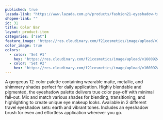 ```yaml
---
published: true
lazada-link: "https://www.lazada.com.ph/products/fashion21-eyeshadow-travel-set-i1228486729-s4385198554.html?spm=a2o4l.seller.list.7.7d866cc9pnxa9i&mp=1"
shopee-link: ""
id: 31
title: Color Bar
layout: product-item
categories: ["set"] 
feature_image: 'https://res.cloudinary.com/f21cosmetics/image/upload/v1600921346/travel-set_khk3mt.jpg'
color_image: true
colors:
  - color: 'Set #1'
    hex: 'https://res.cloudinary.com/f21cosmetics/image/upload/v1600924448/travel-set-1_u6we5q.jpg'
  - color: 'Set #2'
    hex: 'https://res.cloudinary.com/f21cosmetics/image/upload/v1600924448/travel-set-2_v73lob.jpg'
---
```

A gorgeous 12-color palette containing wearable matte, metallic, and shimmery shades perfect for daily application. Highly blendable and pigmented, the eyeshadow palette delivers true color pay-off with minimal fall-out. Mix and match various shades for blending, transitioning, and highlighting to create unique eye makeup looks. Available in 2 different travel eyeshadow sets: earth and vibrant tones. Includes an eyeshadow brush for even and effortless application wherever you go.
